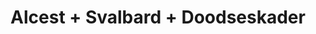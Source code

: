 ---
layout: post
category: concert
title: Alcest + Svalbard + Doodseskader
artists: 
- Alcest
- Svalbard
- Doodseskader
place: 
- L'Olympia
country: France
city: Paris
---